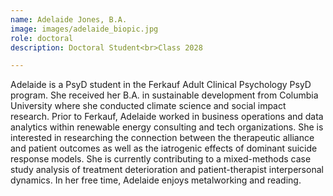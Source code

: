 ```yaml
---
name: Adelaide Jones, B.A.
image: images/adelaide_biopic.jpg
role: doctoral
description: Doctoral Student<br>Class 2028

---
```


Adelaide is a PsyD student in the Ferkauf Adult Clinical Psychology PsyD program. She received her B.A. in sustainable development from Columbia University where she conducted climate science and social impact research. Prior to Ferkauf, Adelaide worked in business operations and data analytics within renewable energy consulting and tech organizations. She is interested in researching the connection between the therapeutic alliance and patient outcomes as well as the iatrogenic effects of dominant suicide response models. She is currently contributing to a mixed-methods case study analysis of treatment deterioration and patient-therapist interpersonal dynamics. In her free time, Adelaide enjoys metalworking and reading.